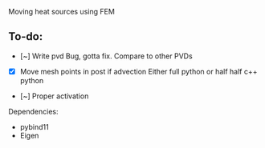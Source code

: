 Moving heat sources using FEM

To-do:
------
- [~] Write pvd
        Bug, gotta fix.
        Compare to other PVDs
- [x] Move mesh points in post if advection
        Either full python or half half c++ python
- [~] Proper activation

Dependencies:

- pybind11
- Eigen
